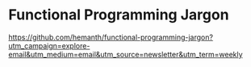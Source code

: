 # Functional Programming Jargon

https://github.com/hemanth/functional-programming-jargon?utm_campaign=explore-email&utm_medium=email&utm_source=newsletter&utm_term=weekly
